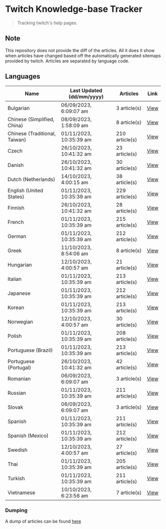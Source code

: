 # Twitch Knowledge-base Tracker
> Tracking twitch's help pages. 

## Note
This repository does not provide the diff of the articles. All it does it show when articles have changed based
off the automatically generated sitemaps provided by twitch. Articles are separated by language code.

## Languages

| Name                          | Last Updated (dd/mm/yyyy) | Articles       | Link                   |
|-------------------------------|---------------------------|----------------|------------------------|
| Bulgarian                     | 06/09/2023, 6:09:07 am    | 3 article(s)   | [View](docs/bg.md)     |
| Chinese (Simplified, China)   | 08/09/2023, 1:58:09 am    | 8 article(s)   | [View](docs/zh_CN.md)  |
| Chinese (Traditional, Taiwan) | 01/11/2023, 10:35:39 am   | 210 article(s) | [View](docs/zh_TW.md)  |
| Czech                         | 26/10/2023, 10:41:32 am   | 23 article(s)  | [View](docs/cs.md)     |
| Danish                        | 26/10/2023, 10:41:32 am   | 30 article(s)  | [View](docs/da.md)     |
| Dutch (Netherlands)           | 14/10/2023, 4:00:15 am    | 38 article(s)  | [View](docs/nl_NL.md)  |
| English (United States)       | 01/11/2023, 10:35:39 am   | 229 article(s) | [View](docs/en_US.md)  |
| Finnish                       | 26/10/2023, 10:41:32 am   | 28 article(s)  | [View](docs/fi.md)     |
| French                        | 01/11/2023, 10:35:39 am   | 215 article(s) | [View](docs/fr.md)     |
| German                        | 01/11/2023, 10:35:39 am   | 212 article(s) | [View](docs/de.md)     |
| Greek                         | 11/10/2023, 8:54:06 am    | 8 article(s)   | [View](docs/el.md)     |
| Hungarian                     | 12/10/2023, 4:00:57 am    | 21 article(s)  | [View](docs/hu.md)     |
| Italian                       | 01/11/2023, 10:35:39 am   | 213 article(s) | [View](docs/it.md)     |
| Japanese                      | 01/11/2023, 10:35:39 am   | 212 article(s) | [View](docs/ja.md)     |
| Korean                        | 01/11/2023, 10:35:39 am   | 213 article(s) | [View](docs/ko.md)     |
| Norwegian                     | 12/10/2023, 4:00:57 am    | 30 article(s)  | [View](docs/no.md)     |
| Polish                        | 01/11/2023, 10:35:39 am   | 208 article(s) | [View](docs/pl.md)     |
| Portuguese (Brazil)           | 01/11/2023, 10:35:39 am   | 213 article(s) | [View](docs/pt_BR.md)  |
| Portuguese (Portugal)         | 26/10/2023, 10:41:32 am   | 42 article(s)  | [View](docs/pt_PT.md)  |
| Romanian                      | 06/09/2023, 6:09:07 am    | 3 article(s)   | [View](docs/ro.md)     |
| Russian                       | 01/11/2023, 10:35:39 am   | 211 article(s) | [View](docs/ru.md)     |
| Slovak                        | 06/09/2023, 6:09:07 am    | 3 article(s)   | [View](docs/sk.md)     |
| Spanish                       | 01/11/2023, 10:35:39 am   | 211 article(s) | [View](docs/es.md)     |
| Spanish (Mexico)              | 01/11/2023, 10:35:39 am   | 212 article(s) | [View](docs/es_MX.md)  |
| Swedish                       | 12/10/2023, 4:00:57 am    | 27 article(s)  | [View](docs/sv.md)     |
| Thai                          | 01/11/2023, 10:35:39 am   | 205 article(s) | [View](docs/th.md)     |
| Turkish                       | 01/11/2023, 10:35:39 am   | 211 article(s) | [View](docs/tr.md)     |
| Vietnamese                    | 10/10/2023, 6:23:56 am    | 7 article(s)   | [View](docs/vi.md)     |

### Dumping
A dump of articles can be found [here](docs/RAW.md)